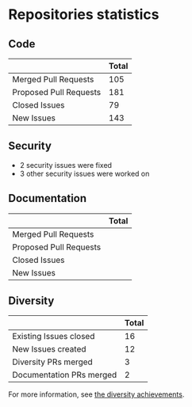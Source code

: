 # Repositories statistics

## Code

|                          | Total |
| ------------------------ | ----- |
| Merged Pull Requests     | 105   |
| Proposed Pull Requests   | 181   |
| Closed Issues            |  79   |
| New Issues               | 143   |

## Security

* 2 security issues were fixed
* 3 other security issues were worked on

## Documentation

|                          | Total |
| ------------------------ | ----- |
| Merged Pull Requests     |       |
| Proposed Pull Requests   |       |
| Closed Issues            |       |
| New Issues               |       |

## Diversity

|                          | Total |
| ------------------------ | ----- |
| Existing Issues closed   | 16    |
| New Issues created       | 12    |
| Diversity PRs merged     | 3     |
| Documentation PRs merged | 2     |

For more information, see [the diversity achievements](diversity.md).
